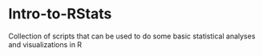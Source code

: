 # Intro-to-RStats
Collection of scripts that can be used to do some basic statistical analyses and visualizations in R
